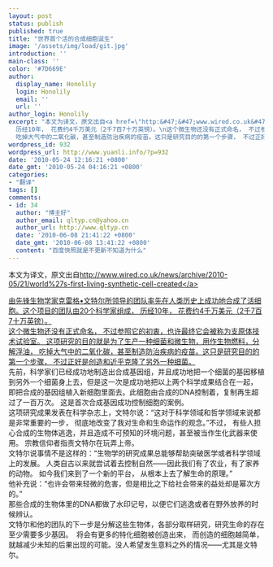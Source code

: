 ```yaml
---
layout: post
status: publish
published: true
title: "世界首个活的合成细胞诞生"
image: '/assets/img/load/git.jpg'
introduction: ''
main-class: ''
color: '#7D669E'
author:
  display_name: Honolily
  login: Honolily
  email: ''
  url: ''
author_login: Honolily
excerpt: "本文为译文，原文出自<a href=\"http:&#47;&#47;www.wired.co.uk&#47;news&#47;archive&#47;2010-05&#47;21&#47;world%27s-first-living-synthetic-cell-created\">http:&#47;&#47;www.wired.co.uk&#47;news&#47;archive&#47;2010-05&#47;21&#47;world%27s-first-living-synthetic-cell-created<&#47;a>\n\n由先锋生物学家克雷格&bull;文特尔所领导的团队率先在人类历史上成功地合成了活细胞。这个项目的团队由20个科学家组成，
  历经10年， 花费约4千万美元（2千7百7十万英镑）。\n这个微生物还没有正式命名， 不过参照它的初衷，也许最终它会被称为支原体技术试验室。 这项研究的目的就是为了生产一种细菌和微生物，用作生物燃料，分解浮油，
  吃掉大气中的二氧化碳，甚至制造防治疾病的疫苗。这只是研究目的的第一个步骤， 不过正好是创造和近乎克隆了另外一种细菌。 "
wordpress_id: 932
wordpress_url: http://www.yuanli.info/?p=932
date: '2010-05-24 12:16:21 +0800'
date_gmt: '2010-05-24 04:16:21 +0800'
categories:
- "翻译"
tags: []
comments:
- id: 34
  author: "博主好"
  author_email: qltyp.cn@yahoo.cn
  author_url: http://www.qltyp.cn
  date: '2010-06-08 21:41:22 +0800'
  date_gmt: '2010-06-08 13:41:22 +0800'
  content: "百度快照就是不更新不知道为什么"
---
```

<p>本文为译文，原文出自<a href="http:&#47;&#47;www.wired.co.uk&#47;news&#47;archive&#47;2010-05&#47;21&#47;world%27s-first-living-synthetic-cell-created">http:&#47;&#47;www.wired.co.uk&#47;news&#47;archive&#47;2010-05&#47;21&#47;world%27s-first-living-synthetic-cell-created<&#47;a></p>
<p>由先锋生物学家克雷格&bull;文特尔所领导的团队率先在人类历史上成功地合成了活细胞。这个项目的团队由20个科学家组成， 历经10年， 花费约4千万美元（2千7百7十万英镑）。<br />
这个微生物还没有正式命名， 不过参照它的初衷，也许最终它会被称为支原体技术试验室。 这项研究的目的就是为了生产一种细菌和微生物，用作生物燃料，分解浮油， 吃掉大气中的二氧化碳，甚至制造防治疾病的疫苗。这只是研究目的的第一个步骤， 不过正好是创造和近乎克隆了另外一种细菌。 <a id="more"></a><a id="more-932"></a><br />
先前，科学家们已经成功地制造出合成基因组，并且成功地把一个细菌的基因移植到另外一个细菌身上去，但是这一次是成功地把以上两个科学成果结合在一起， 即把合成的基因组植入新细胞里面去。此细胞由合成的DNA控制着，复制再生超过了一百万次。 这是首次合成基因成功控制细胞的案例。<br />
这项研究成果发表在科学杂志上，文特尔说：&ldquo;这对于科学领域和哲学领域来说都是非常重要的一步， 彻底地改变了我对生命和生命运作的观念。&rdquo;不过， 有些人担心合成的生物体逃逸，并且造成不可预知的环境问题，甚至被当作生化武器来使用。 宗教信仰者指责文特尔在玩弄上帝。<br />
文特尔说事情不是这样的：&ldquo;生物学的研究成果总能够帮助突破医学或者科学领域上的发展。 人类自古以来就尝试着去控制自然&mdash;&mdash;因此我们有了农业，有了家养的动物。 如今我们来到了一个新的平台， 从根本上去了解生命的原理。&rdquo;<br />
他补充说：&ldquo;也许会带来轻微的危害，但是相比之下给社会带来的益处却是幂次方的。&rdquo;<br />
那些合成的生物体里的DNA都做了水印记号，以便它们逃逸或者在野外放养的时候辨认。<br />
文特尔和他的团队的下一步是分解这些生物体，各部分取样研究，研究生命的存在至少需要多少基因。&nbsp; 将会有更多的特化细胞被创造出来， 而创造的细胞越简单，就越减少未知的后果出现的可能。没人希望发生意料之外的情况&mdash;&mdash;尤其是文特尔。</p>
